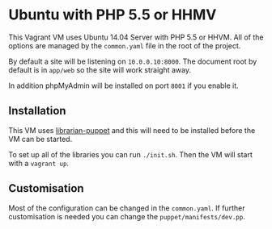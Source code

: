 Ubuntu with PHP 5.5 or HHMV
===========================

This Vagrant VM uses Ubuntu 14.04 Server with PHP 5.5 or HHVM. All of the options are managed by the `common.yaml` file in the root of the project. 

By default a site will be listening on `10.0.0.10:8000`. The document root by default is in `app/web` so the site will work straight away.

In addition phpMyAdmin will be installed on port `8001` if you enable it.

Installation
------------

This VM uses [librarian-puppet](http://librarian-puppet.com/) and this will need to be installed before the VM can be started.

To set up all of the libraries you can run `./init.sh`. Then the VM will start with a `vagrant up`.

Customisation
-------------

Most of the configuration can be changed in the `common.yaml`. If further customisation is needed you can change the `puppet/manifests/dev.pp`.
